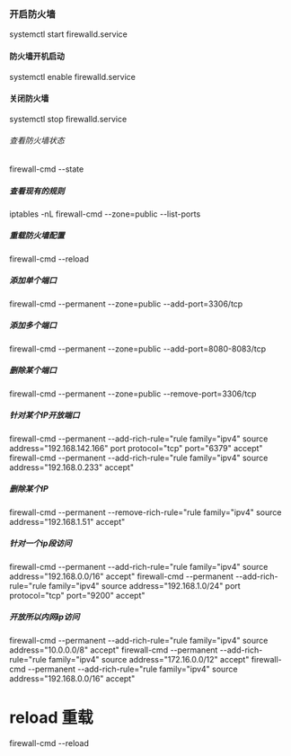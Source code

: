 ### 开启防火墙
systemctl start firewalld.service

#### 防火墙开机启动
systemctl enable firewalld.service

#### 关闭防火墙
systemctl stop firewalld.service

###### 查看防火墙状态
firewall-cmd --state

##### 查看现有的规则
iptables -nL
firewall-cmd --zone=public --list-ports

##### 重载防火墙配置
firewall-cmd --reload

##### 添加单个端口
firewall-cmd --permanent --zone=public --add-port=3306/tcp

##### 添加多个端口
firewall-cmd --permanent --zone=public --add-port=8080-8083/tcp

##### 删除某个端口
firewall-cmd --permanent --zone=public --remove-port=3306/tcp

##### 针对某个IP开放端口
firewall-cmd --permanent --add-rich-rule="rule family="ipv4" source address="192.168.142.166" port protocol="tcp" port="6379" accept"
firewall-cmd --permanent --add-rich-rule="rule family="ipv4" source address="192.168.0.233" accept"

##### 删除某个IP
firewall-cmd --permanent --remove-rich-rule="rule family="ipv4" source address="192.168.1.51" accept"

##### 针对一个ip段访问
firewall-cmd --permanent --add-rich-rule="rule family="ipv4" source address="192.168.0.0/16" accept"
firewall-cmd --permanent --add-rich-rule="rule family="ipv4" source address="192.168.1.0/24" port protocol="tcp" port="9200" accept"

##### 开放所以内网ip访问
firewall-cmd --permanent --add-rich-rule="rule family="ipv4" source address="10.0.0.0/8" accept"
firewall-cmd --permanent --add-rich-rule="rule family="ipv4" source address="172.16.0.0/12" accept"
firewall-cmd --permanent --add-rich-rule="rule family="ipv4" source address="192.168.0.0/16" accept"


# reload 重载
firewall-cmd --reload
